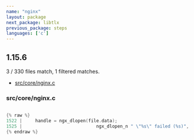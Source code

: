 ```yaml
---
name: "nginx"
layout: package
next_package: libtlx
previous_package: steps
languages: ['c']
---
```

## 1.15.6
3 / 330 files match, 1 filtered matches.

 - [src/core/nginx.c](#srccorenginxc)

### src/core/nginx.c

```c

{% raw %}
1522 |     handle = ngx_dlopen(file.data);
1525 |                            ngx_dlopen_n " \"%s\" failed (%s)",
{% endraw %}

```